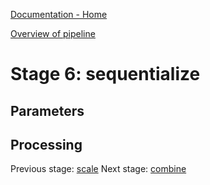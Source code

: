 [Documentation - Home](https://github.com/SINTEF-9012/Erdre/blob/master/docs/index.md)

[Overview of pipeline](https://github.com/SINTEF-9012/Erdre/blob/master/docs/tutorials/03_pipeline.md)

# Stage 6: sequentialize



## Parameters

## Processing


Previous stage: [scale](https://github.com/SINTEF-9012/Erdre/blob/master/docs/tutorials/stages/05_scale.md)
Next stage: [combine](https://github.com/SINTEF-9012/Erdre/blob/master/docs/tutorials/stages/07_combine.md)



